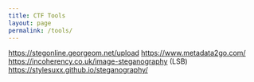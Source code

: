```yaml
---
title: CTF Tools
layout: page
permalink: /tools/
---
```

https://stegonline.georgeom.net/upload
https://www.metadata2go.com/
https://incoherency.co.uk/image-steganography  (LSB)
https://stylesuxx.github.io/steganography/
